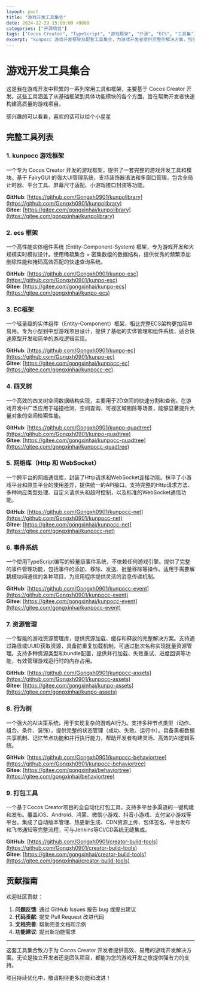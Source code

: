 ```yaml
---
layout: post
title: "游戏开发工具集合"
date: 2024-12-29 15:00:00 +0800
categories: ["开源项目"]
tags: ["Cocos Creator", "TypeScript", "游戏框架", "开源", "ECS", "工具集"]
excerpt: "kunpocc 游戏开发框架及配套工具集合，为游戏开发者提供完整的解决方案，包括UI管理、ECS架构、网络通信、资源管理等多个模块。"
---
```


# 游戏开发工具集合

这是我在游戏开发中积累的一系列常用工具和框架，主要基于 Cocos Creator 开发。这些工具涵盖了从基础框架到具体功能模块的各个方面，旨在帮助开发者快速构建高质量的游戏项目。

感兴趣的可以看看，喜欢的话可以给个小星星

## 完整工具列表

### 1. kunpocc 游戏框架
一个专为 Cocos Creator 开发的游戏框架，提供了一套完整的游戏开发工具和模块。基于 FairyGUI 的强大UI管理系统，支持装饰器语法和多窗口管理，包含全局计时器、平台工具、屏幕尺寸适配、小游戏接口封装等功能。

**GitHub**: [https://github.com/Gongxh0901/kunpolibrary](https://github.com/Gongxh0901/kunpolibrary)  
**Gitee**: [https://gitee.com/gongxinhai/kunpolibrary](https://gitee.com/gongxinhai/kunpolibrary)

### 2. ecs 框架
一个高性能实体组件系统 (Entity-Component-System) 框架，专为游戏开发和大规模实时模拟设计。使用稀疏集合 + 密集数组的数据结构，提供优秀的频繁添加删除性能和掩码高效匹配的快速查询系统。

**GitHub**: [https://github.com/Gongxh0901/kunpo-esc](https://github.com/Gongxh0901/kunpo-esc)  
**Gitee**: [https://gitee.com/gongxinhai/kunpo-ecs](https://gitee.com/gongxinhai/kunpo-ecs)

### 3. EC框架
一个轻量级的实体组件（Entity-Component）框架，相比完整ECS架构更加简单易用。专为小型到中型游戏项目设计，提供了基础的实体管理和组件系统，适合快速原型开发和简单的游戏逻辑实现。

**GitHub**: [https://github.com/Gongxh0901/kunpo-ec](https://github.com/Gongxh0901/kunpo-ec)  
**Gitee**: [https://gitee.com/gongxinhai/kunpocc-ec](https://gitee.com/gongxinhai/kunpocc-ec)

### 4. 四叉树
一个高效的四叉树空间数据结构实现，主要用于2D空间的快速分割和查询。在游戏开发中广泛应用于碰撞检测、空间查询、可视区域剔除等场景，能够显著提升大量对象的空间检索性能。

**GitHub**: [https://github.com/Gongxh0901/kunpo-quadtree](https://github.com/Gongxh0901/kunpo-quadtree)  
**Gitee**: [https://gitee.com/gongxinhai/kunpocc-quadtree](https://gitee.com/gongxinhai/kunpocc-quadtree)

### 5. 网络库（Http 和 WebSocket）
一个跨平台的网络通信库，封装了Http请求和WebSocket连接功能。抹平了小游戏平台和原生平台的使用差异，提供统一的API接口。支持完整的Http请求方法、多种响应类型处理、自定义请求头和超时控制，以及标准的WebSocket通信功能。

**GitHub**: [https://github.com/Gongxh0901/kunpocc-net](https://github.com/Gongxh0901/kunpocc-net)  
**Gitee**: [https://gitee.com/gongxinhai/kunpocc-net](https://gitee.com/gongxinhai/kunpocc-net)

### 6. 事件系统
一个使用TypeScript编写的轻量级事件系统，不依赖任何游戏引擎。提供了完整的事件管理功能，包括事件的添加、移除、发送、批量移除等操作。适用于需要解耦模块间通信的各种项目，为应用程序提供灵活的消息传递机制。

**GitHub**: [https://github.com/Gongxh0901/kunpocc-event](https://github.com/Gongxh0901/kunpocc-event)  
**Gitee**: [https://gitee.com/gongxinhai/kunpocc-event](https://gitee.com/gongxinhai/kunpocc-event)

### 7. 资源管理
一个智能的游戏资源管理库，提供资源加载、缓存和释放的完整解决方案。支持通过路径或UUID获取资源，具备防重复加载机制，可通过批次名称实现批量资源管理。支持多种资源类型和bundle配置，提供并行加载、失败重试、进度回调等功能，有效管理游戏运行时的内存占用。

**GitHub**: [https://github.com/Gongxh0901/kunpocc-assets](https://github.com/Gongxh0901/kunpocc-assets)  
**Gitee**: [https://gitee.com/gongxinhai/kunpo-assets](https://gitee.com/gongxinhai/kunpo-assets)

### 8. 行为树
一个强大的AI决策系统，用于实现复杂的游戏AI行为。支持多种节点类型（动作、组合、条件、装饰），提供完整的状态管理（成功、失败、运行中）。具备黑板数据共享机制、记忆节点功能和并行执行能力，帮助开发者构建灵活、高效的AI逻辑系统。

**GitHub**: [https://github.com/Gongxh0901/kunpocc-behaviortree](https://github.com/Gongxh0901/kunpocc-behaviortree)  
**Gitee**: [https://gitee.com/gongxinhai/behaviortree](https://gitee.com/gongxinhai/behaviortree)

### 9. 打包工具
一个基于Cocos Creator项目的全自动化打包工具，支持多平台多渠道的一键构建和发布。覆盖iOS、Android、鸿蒙、微信小游戏、抖音小游戏、支付宝小游戏等平台。集成了自动版本管理、热更新生成、CDN资源上传、包体签名、平台发布和飞书通知等完整流程，可与Jenkins等CI/CD系统无缝集成。

**GitHub**: [https://github.com/Gongxh0901/creator-build-tools](https://github.com/Gongxh0901/creator-build-tools)  
**Gitee**: [https://gitee.com/gongxinhai/creator-build-tools](https://gitee.com/gongxinhai/creator-build-tools)

## 贡献指南

欢迎社区贡献：

1. **问题反馈**: 通过 GitHub Issues 报告 bug 或提出建议
2. **代码贡献**: 提交 Pull Request 改进代码  
3. **文档完善**: 帮助完善文档和示例
4. **功能建议**: 提出新功能需求

---

这套工具集合致力于为 Cocos Creator 开发者提供高效、易用的游戏开发解决方案。无论是独立开发者还是团队项目，都能为您的游戏开发之旅提供强有力的支持。

项目持续优化中，敬请期待更多功能和改进！ 
